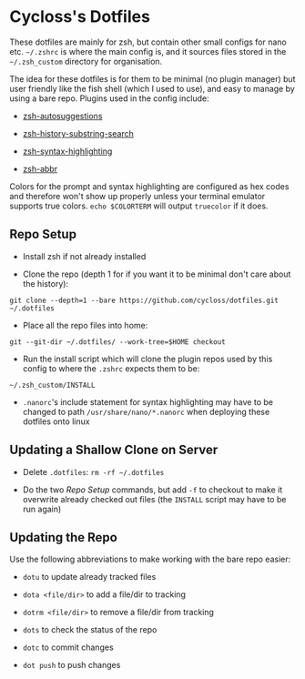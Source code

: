 # Cycloss's Dotfiles

These dotfiles are mainly for zsh, but contain other small configs for nano etc. `~/.zshrc` is where the main config is, and it sources files stored in the `~/.zsh_custom` directory for organisation.

The idea for these dotfiles is for them to be minimal (no plugin manager) but user friendly like the fish shell (which I used to use), and easy to manage by using a bare repo. Plugins used in the config include:

- [zsh-autosuggestions](https://github.com/zsh-users/zsh-autosuggestions)

- [zsh-history-substring-search](https://github.com/zsh-users/zsh-history-substring-search)

- [zsh-syntax-highlighting](https://github.com/zsh-users/zsh-syntax-highlighting)

- [zsh-abbr](https://github.com/olets/zsh-abbr/issues)

Colors for the prompt and syntax highlighting are configured as hex codes and therefore won't show up properly unless your terminal emulator supports true colors. `echo $COLORTERM` will output `truecolor` if it does.

## Repo Setup

- Install zsh if not already installed

- Clone the repo (depth 1 for if you want it to be minimal don't care about the history):

```shell
git clone --depth=1 --bare https://github.com/cycloss/dotfiles.git ~/.dotfiles
```

- Place all the repo files into home:

```shell
git --git-dir ~/.dotfiles/ --work-tree=$HOME checkout
```

- Run the install script which will clone the plugin repos used by this config to where the `.zshrc` expects them to be:

```
~/.zsh_custom/INSTALL
```

- `.nanorc`'s include statement for syntax highlighting may have to be changed to path `/usr/share/nano/*.nanorc` when deploying these dotfiles onto linux

## Updating a Shallow Clone on Server

- Delete `.dotfiles`: `rm -rf ~/.dotfiles`

- Do the two *Repo Setup* commands, but add `-f` to checkout to make it overwrite already checked out files (the `INSTALL` script may have to be run again)

## Updating the Repo

Use the following abbreviations to make working with the bare repo easier:

- `dotu` to update already tracked files

- `dota <file/dir>` to add a file/dir to tracking

- `dotrm <file/dir>` to remove a file/dir from tracking

- `dots` to check the status of the repo

- `dotc` to commit changes

- `dot push` to push changes
